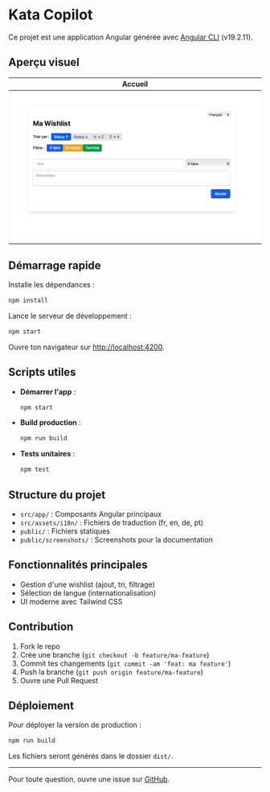 # Kata Copilot

Ce projet est une application Angular générée avec [Angular CLI](https://github.com/angular/angular-cli) (v19.2.11).

## Aperçu visuel

| Accueil |
|---|
| ![Accueil](public/screenshots/home.png) |

## Démarrage rapide

Installe les dépendances :
```bash
npm install
```

Lance le serveur de développement :
```bash
npm start
```

Ouvre ton navigateur sur [http://localhost:4200](http://localhost:4200).

## Scripts utiles

- **Démarrer l'app** :
  ```bash
  npm start
  ```
- **Build production** :
  ```bash
  npm run build
  ```
- **Tests unitaires** :
  ```bash
  npm test
  ```

## Structure du projet

- `src/app/` : Composants Angular principaux
- `src/assets/i18n/` : Fichiers de traduction (fr, en, de, pt)
- `public/` : Fichiers statiques
- `public/screenshots/` : Screenshots pour la documentation

## Fonctionnalités principales

- Gestion d'une wishlist (ajout, tri, filtrage)
- Sélection de langue (internationalisation)
- UI moderne avec Tailwind CSS

## Contribution

1. Fork le repo
2. Crée une branche (`git checkout -b feature/ma-feature`)
3. Commit tes changements (`git commit -am 'feat: ma feature'`)
4. Push la branche (`git push origin feature/ma-feature`)
5. Ouvre une Pull Request

## Déploiement

Pour déployer la version de production :
```bash
npm run build
```
Les fichiers seront générés dans le dossier `dist/`.

---

Pour toute question, ouvre une issue sur [GitHub](https://github.com/GuillaumeSTEIN/kata-copilot).
